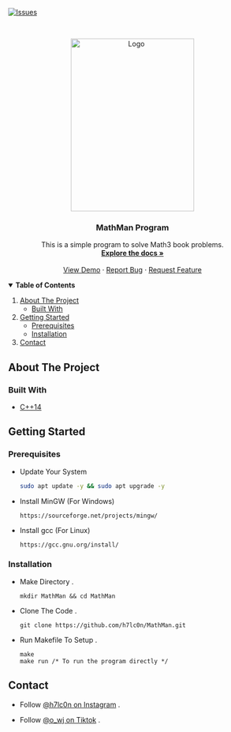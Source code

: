 <!-- PROJECT SHIELDS -->
[![Issues][issues-shield]][issues-url]


<br />
<p align="center">
  <a href="https://github.com/h7lc0n/MathMan/">
    <img src="https://external-content.duckduckgo.com/iu/?u=https%3A%2F%2Ftse1.mm.bing.net%2Fth%3Fid%3DOIP.B9Q9P6V_m9kEEWRa6Q-gjADHE5%26pid%3DApi&f=1" alt="Logo" width="250" height="350">
  </a>
  <h3 align="center">MathMan Program</h3>

  <p align="center">
    This is a simple program to solve Math3 book problems.
    <br />
    <a href="https://github.com/h7lc0n/MathMan"><strong>Explore the docs »</strong></a>
    <br />
    <br />
    <a href="https://github.com/h7lc0n/MathMan">View Demo</a>
    ·
    <a href="https://github.com/h7lc0n/MathMan/issues">Report Bug</a>
    ·
    <a href="https://github.com/h7lc0n/MathMan/issues">Request Feature</a>
  </p>
</p>

<!-- TABLE OF CONTENTS -->
<details open="open">
  <summary><strong>Table of Contents</strong></summary>
  <ol>
    <li>
      <a href="#about-the-project">About The Project</a>
      <ul>
        <li><a href="#built-with">Built With</a></li>
      </ul>
    </li>
    <li>
      <a href="#getting-started">Getting Started</a>
      <ul>
        <li><a href="#prerequisites">Prerequisites</a></li>
        <li><a href="#installation">Installation</a></li>
      </ul>
    </li>
    <li><a href="#contact">Contact</a></li>
  </ol>
</details>


## About The Project
### Built With
* [C++14](https://www.cplusplus.com/)

## Getting Started
### Prerequisites

* Update Your System
  ```sh
  sudo apt update -y && sudo apt upgrade -y
  ```
* Install MinGW (For Windows)
  ```
  https://sourceforge.net/projects/mingw/
  ```
* Install gcc (For Linux)
  ```
  https://gcc.gnu.org/install/
  ```

### Installation

* Make Directory .
  ```
  mkdir MathMan && cd MathMan
  ```
* Clone The Code .
  ```
  git clone https://github.com/h7lc0n/MathMan.git
  ```
* Run Makefile To Setup .
  ```
  make
  make run /* To run the program directly */
  ```

## Contact
- Follow [@h7lc0n on Instagram](https://instagram.com/h7lc0n) .

- Follow [@o_wj on Tiktok](https://tiktok.com/@o_wj) .

<!-- MARKDOWN LINKS & IMAGES -->
[issues-shield]: https://img.shields.io/github/issues/h7lc0n/MathMan.svg?style=for-the-badge
[issues-url]: https://github.com/h7lc0n/MathMan/issues
